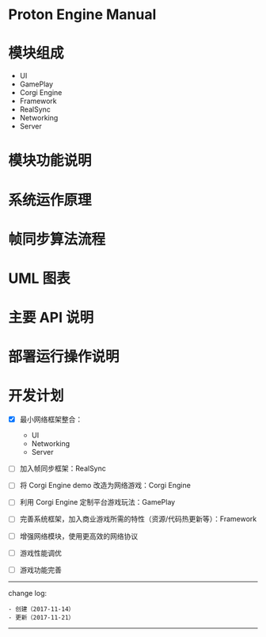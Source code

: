 # Proton Engine Manual

# 模块组成

* UI
* GamePlay
* Corgi Engine
* Framework
* RealSync
* Networking
* Server

# 模块功能说明

# 系统运作原理

# 帧同步算法流程

# UML 图表

# 主要 API 说明

# 部署运行操作说明

# 开发计划

* [x] 最小网络框架整合：

    - UI
    - Networking
    - Server

* [ ] 加入帧同步框架：RealSync
* [ ] 将 Corgi Engine demo 改造为网络游戏：Corgi Engine
* [ ] 利用 Corgi Engine 定制平台游戏玩法：GamePlay
* [ ] 完善系统框架，加入商业游戏所需的特性（资源/代码热更新等）：Framework
* [ ] 增强网络模块，使用更高效的网络协议
* [ ] 游戏性能调优
* [ ] 游戏功能完善

---

change log: 

	- 创建（2017-11-14）
	- 更新（2017-11-21）

---

